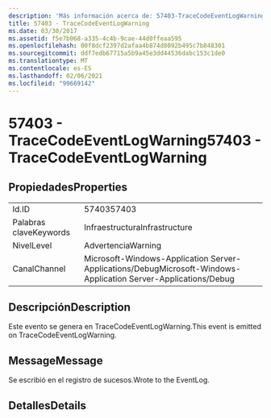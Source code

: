 ```yaml
---
description: 'Más información acerca de: 57403-TraceCodeEventLogWarning'
title: 57403 - TraceCodeEventLogWarning
ms.date: 03/30/2017
ms.assetid: f5e7b068-a335-4c4b-9cae-44d0ffeaa595
ms.openlocfilehash: 00f8dcf2397d2afaa4b874d8092b495c7b848301
ms.sourcegitcommit: ddf7edb67715a5b9a45e3dd44536dabc153c1de0
ms.translationtype: MT
ms.contentlocale: es-ES
ms.lasthandoff: 02/06/2021
ms.locfileid: "99669142"
---
```

# <a name="57403---tracecodeeventlogwarning"></a><span data-ttu-id="fe3c7-103">57403 - TraceCodeEventLogWarning</span><span class="sxs-lookup"><span data-stu-id="fe3c7-103">57403 - TraceCodeEventLogWarning</span></span>

## <a name="properties"></a><span data-ttu-id="fe3c7-104">Propiedades</span><span class="sxs-lookup"><span data-stu-id="fe3c7-104">Properties</span></span>  
  
|||  
|-|-|  
|<span data-ttu-id="fe3c7-105">Id.</span><span class="sxs-lookup"><span data-stu-id="fe3c7-105">ID</span></span>|<span data-ttu-id="fe3c7-106">57403</span><span class="sxs-lookup"><span data-stu-id="fe3c7-106">57403</span></span>|  
|<span data-ttu-id="fe3c7-107">Palabras clave</span><span class="sxs-lookup"><span data-stu-id="fe3c7-107">Keywords</span></span>|<span data-ttu-id="fe3c7-108">Infraestructura</span><span class="sxs-lookup"><span data-stu-id="fe3c7-108">Infrastructure</span></span>|  
|<span data-ttu-id="fe3c7-109">Nivel</span><span class="sxs-lookup"><span data-stu-id="fe3c7-109">Level</span></span>|<span data-ttu-id="fe3c7-110">Advertencia</span><span class="sxs-lookup"><span data-stu-id="fe3c7-110">Warning</span></span>|  
|<span data-ttu-id="fe3c7-111">Canal</span><span class="sxs-lookup"><span data-stu-id="fe3c7-111">Channel</span></span>|<span data-ttu-id="fe3c7-112">Microsoft-Windows-Application Server-Applications/Debug</span><span class="sxs-lookup"><span data-stu-id="fe3c7-112">Microsoft-Windows-Application Server-Applications/Debug</span></span>|  
  
## <a name="description"></a><span data-ttu-id="fe3c7-113">Descripción</span><span class="sxs-lookup"><span data-stu-id="fe3c7-113">Description</span></span>  

 <span data-ttu-id="fe3c7-114">Este evento se genera en TraceCodeEventLogWarning.</span><span class="sxs-lookup"><span data-stu-id="fe3c7-114">This event is emitted on TraceCodeEventLogWarning.</span></span>  
  
## <a name="message"></a><span data-ttu-id="fe3c7-115">Message</span><span class="sxs-lookup"><span data-stu-id="fe3c7-115">Message</span></span>  

 <span data-ttu-id="fe3c7-116">Se escribió en el registro de sucesos.</span><span class="sxs-lookup"><span data-stu-id="fe3c7-116">Wrote to the EventLog.</span></span>  
  
## <a name="details"></a><span data-ttu-id="fe3c7-117">Detalles</span><span class="sxs-lookup"><span data-stu-id="fe3c7-117">Details</span></span>
